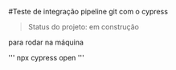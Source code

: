 #Teste de integração pipeline git com o cypress

>Status do projeto: em construção

para rodar na máquina

'''
npx cypress open
'''
